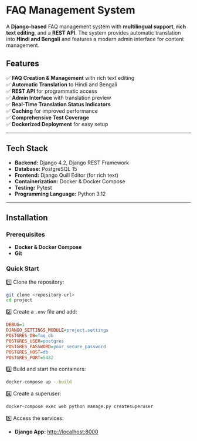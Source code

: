 # **FAQ Management System**  

A **Django-based** FAQ management system with **multilingual support**, **rich text editing**, and a **REST API**. The system provides automatic translation into **Hindi and Bengali** and features a modern admin interface for content management.  

## **Features**  

✅ **FAQ Creation & Management** with rich text editing  
✅ **Automatic Translation** to Hindi and Bengali  
✅ **REST API** for programmatic access  
✅ **Admin Interface** with translation preview  
✅ **Real-Time Translation Status Indicators**  
✅ **Caching** for improved performance  
✅ **Comprehensive Test Coverage**  
✅ **Dockerized Deployment** for easy setup  

---

## **Tech Stack**  

- **Backend:** Django 4.2, Django REST Framework  
- **Database:** PostgreSQL 15  
- **Frontend:** Django Quill Editor (for rich text)  
- **Containerization:** Docker & Docker Compose  
- **Testing:** Pytest  
- **Programming Language:** Python 3.12  

---

## **Installation**  

### **Prerequisites**  

- **Docker & Docker Compose**  
- **Git**  

### **Quick Start**  

1️⃣ Clone the repository:  
   ```bash
   git clone <repository-url>
   cd project
   ```

2️⃣ Create a `.env` file and add:  
   ```ini
   DEBUG=1
   DJANGO_SETTINGS_MODULE=project.settings
   POSTGRES_DB=faq_db
   POSTGRES_USER=postgres
   POSTGRES_PASSWORD=your_secure_password
   POSTGRES_HOST=db
   POSTGRES_PORT=5432
   ```

3️⃣ Build and start the containers:  
   ```bash
   docker-compose up --build
   ```

4️⃣ Create a superuser:  
   ```bash
   docker-compose exec web python manage.py createsuperuser
   ```

5️⃣ Access the services:  
   - **Django App:** [http://localhost:8000](http://localhost:8000)  
  